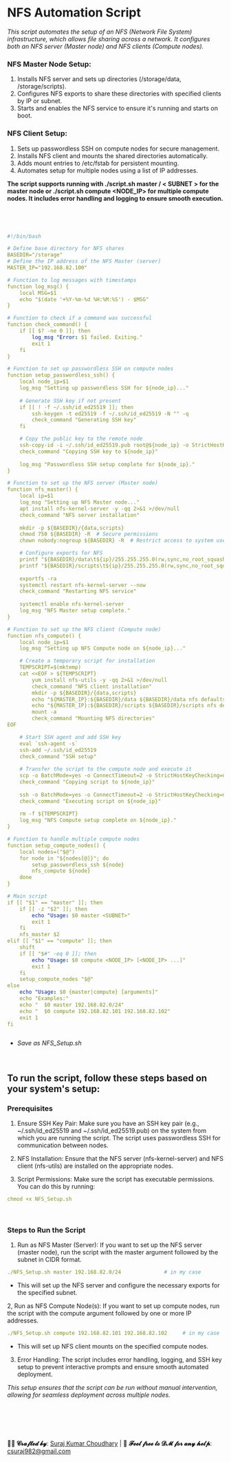 # NFS Automation Script



  *This script automates the setup of an NFS (Network File System) infrastructure, which allows file sharing across a network. It configures both an NFS server (Master node) and NFS clients (Compute nodes).*

### NFS Master Node Setup:
1. Installs NFS server and sets up directories (/storage/data, /storage/scripts).
2. Configures NFS exports to share these directories with specified clients by IP or subnet.
3. Starts and enables the NFS service to ensure it's running and starts on boot.

### NFS Client Setup:
1. Sets up passwordless SSH on compute nodes for secure management.
2. Installs NFS client and mounts the shared directories automatically.
3. Adds mount entries to /etc/fstab for persistent mounting.
4. Automates setup for multiple nodes using a list of IP addresses.


**The script supports running with ./script.sh master / < SUBNET > for the master node or ./script.sh compute <NODE_IP> for multiple compute nodes. It includes error handling and logging to ensure smooth execution.**





<br>





```yml


#!/bin/bash

# Define base directory for NFS shares
BASEDIR="/storage"
# Define the IP address of the NFS Master (server)
MASTER_IP="192.168.82.100"

# Function to log messages with timestamps
function log_msg() {
    local MSG=$1
    echo "$(date '+%Y-%m-%d %H:%M:%S') - $MSG"
}

# Function to check if a command was successful
function check_command() {
    if [[ $? -ne 0 ]]; then
        log_msg "Error: $1 failed. Exiting."
        exit 1
    fi
}

# Function to set up passwordless SSH on compute nodes
function setup_passwordless_ssh() {
    local node_ip=$1
    log_msg "Setting up passwordless SSH for ${node_ip}..."
    
    # Generate SSH key if not present
    if [[ ! -f ~/.ssh/id_ed25519 ]]; then
        ssh-keygen -t ed25519 -f ~/.ssh/id_ed25519 -N "" -q
        check_command "Generating SSH key"
    fi

    # Copy the public key to the remote node
    ssh-copy-id -i ~/.ssh/id_ed25519.pub root@${node_ip} -o StrictHostKeyChecking=no -o PasswordAuthentication=no
    check_command "Copying SSH key to ${node_ip}"
    
    log_msg "Passwordless SSH setup complete for ${node_ip}."
}

# Function to set up the NFS server (Master node)
function nfs_master() {
    local ip=$1
    log_msg "Setting up NFS Master node..."
    apt install nfs-kernel-server -y -qq 2>&1 >/dev/null
    check_command "NFS server installation"
    
    mkdir -p ${BASEDIR}/{data,scripts}
    chmod 750 ${BASEDIR} -R  # Secure permissions
    chown nobody:nogroup ${BASEDIR} -R  # Restrict access to system users

    # Configure exports for NFS
    printf "${BASEDIR}/data\t${ip}/255.255.255.0(rw,sync,no_root_squash,no_subtree_check)\n" > /etc/exports
    printf "${BASEDIR}/scripts\t${ip}/255.255.255.0(rw,sync,no_root_squash,no_subtree_check)\n" >> /etc/exports
    
    exportfs -ra
    systemctl restart nfs-kernel-server --now
    check_command "Restarting NFS service"
    
    systemctl enable nfs-kernel-server
    log_msg "NFS Master setup complete."
}

# Function to set up the NFS client (Compute node)
function nfs_compute() {
    local node_ip=$1
    log_msg "Setting up NFS Compute node on ${node_ip}..."

    # Create a temporary script for installation
    TEMPSCRIPT=$(mktemp)
    cat <<EOF > ${TEMPSCRIPT}
        yum install nfs-utils -y -qq 2>&1 >/dev/null
        check_command "NFS client installation"
        mkdir -p ${BASEDIR}/{data,scripts}
        echo "${MASTER_IP}:${BASEDIR}/data ${BASEDIR}/data nfs defaults 0 0" >> /etc/fstab
        echo "${MASTER_IP}:${BASEDIR}/scripts ${BASEDIR}/scripts nfs defaults 0 0" >> /etc/fstab
        mount -a
        check_command "Mounting NFS directories"
EOF

    # Start SSH agent and add SSH key
    eval `ssh-agent -s`
    ssh-add ~/.ssh/id_ed25519
    check_command "SSH setup"
    
    # Transfer the script to the compute node and execute it
    scp -o BatchMode=yes -o ConnectTimeout=2 -o StrictHostKeyChecking=no -o PasswordAuthentication=no ${TEMPSCRIPT} root@${node_ip}:/tmp/
    check_command "Copying script to ${node_ip}"
    
    ssh -o BatchMode=yes -o ConnectTimeout=2 -o StrictHostKeyChecking=no -o PasswordAuthentication=no root@${node_ip} "bash /tmp/$(basename ${TEMPSCRIPT})"
    check_command "Executing script on ${node_ip}"
    
    rm -f ${TEMPSCRIPT}
    log_msg "NFS Compute setup complete on ${node_ip}."
}

# Function to handle multiple compute nodes
function setup_compute_nodes() {
    local nodes=("$@")
    for node in "${nodes[@]}"; do
        setup_passwordless_ssh ${node}
        nfs_compute ${node}
    done
}

# Main script
if [[ "$1" == "master" ]]; then
    if [[ -z "$2" ]]; then
        echo "Usage: $0 master <SUBNET>"
        exit 1
    fi
    nfs_master $2
elif [[ "$1" == "compute" ]]; then
    shift
    if [[ "$#" -eq 0 ]]; then
        echo "Usage: $0 compute <NODE_IP> [<NODE_IP> ...]"
        exit 1
    fi
    setup_compute_nodes "$@"
else
    echo "Usage: $0 {master|compute} [arguments]"
    echo "Examples:"
    echo "  $0 master 192.168.82.0/24"
    echo "  $0 compute 192.168.82.101 192.168.82.102"
    exit 1
fi



```
  - *Save as NFS_Setup.sh*



<br>




## To run the script, follow these steps based on your system's setup:

### Prerequisites
1. Ensure SSH Key Pair: Make sure you have an SSH key pair (e.g., ~/.ssh/id_ed25519 and ~/.ssh/id_ed25519.pub) on the system from which you are running the script. The script uses passwordless SSH for communication between nodes.
  
2. NFS Installation: Ensure that the NFS server (nfs-kernel-server) and NFS client (nfs-utils) are installed on the appropriate nodes.

3. Script Permissions: Make sure the script has executable permissions. You can do this by running:
```yml
chmod +x NFS_Setup.sh
```

<br>

### Steps to Run the Script

1. Run as NFS Master (Server): If you want to set up the NFS server (master node), run the script with the master argument followed by the subnet in CIDR format.

```yml
./NFS_Setup.sh master 192.168.82.0/24              # in my case
```
  - This will set up the NFS server and configure the necessary exports for the specified subnet.

2, Run as NFS Compute Node(s): If you want to set up compute nodes, run the script with the compute argument followed by one or more IP addresses.

```yml
./NFS_Setup.sh compute 192.168.82.101 192.168.82.102     # in my case
```

  - This will set up NFS client mounts on the specified compute nodes.

3. Error Handling: The script includes error handling, logging, and SSH key setup to prevent interactive prompts and ensure smooth automated deployment.


*This setup ensures that the script can be run without manual intervention, allowing for seamless deployment across multiple nodes.*












<br>
<br>
<br>
<br>



**👨‍💻 𝓒𝓻𝓪𝓯𝓽𝓮𝓭 𝓫𝔂**: [Suraj Kumar Choudhary](https://github.com/Surajkumar4-source) | 📩 **𝓕𝓮𝓮𝓵 𝓯𝓻𝓮𝓮 𝓽𝓸 𝓓𝓜 𝓯𝓸𝓻 𝓪𝓷𝔂 𝓱𝓮𝓵𝓹**: [csuraj982@gmail.com](mailto:csuraj982@gmail.com)





<br>



